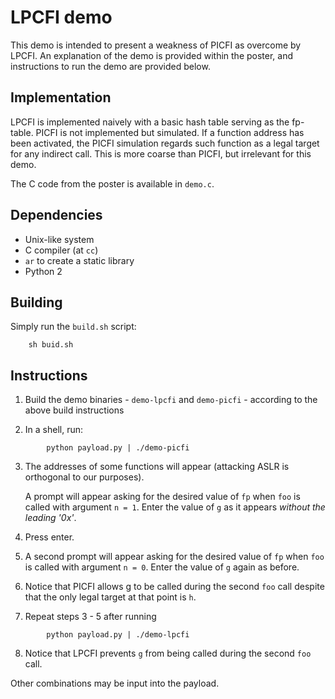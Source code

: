 # LPCFI demo

This demo is intended to present a weakness of PICFI
as overcome by LPCFI. An explanation of the demo is
provided within the poster, and instructions to run
the demo are provided below.

## Implementation
LPCFI is implemented naively with a basic hash table serving
as the fp-table. PICFI is not implemented but simulated. If
a function address has been activated, the PICFI simulation
regards such function as a legal target for any indirect call.
This is more coarse than PICFI, but irrelevant for this demo.

The C code from the poster is available in `demo.c`.

## Dependencies
* Unix-like system
* C compiler (at `cc`)
* `ar` to create a static library
* Python 2

## Building
Simply run the `build.sh` script:

```
    sh buid.sh
```

## Instructions
1. Build the demo binaries - `demo-lpcfi` and `demo-picfi` -
   according to the above build instructions

2. In a shell, run:
```
        python payload.py | ./demo-picfi
```

3. The addresses of some functions will appear (attacking
   ASLR is orthogonal to our purposes).

   A prompt will appear asking for the desired value of
   `fp` when `foo` is called with argument `n = 1`. Enter
   the value of `g` as it appears *without the leading '0x'*.
4. Press enter.

5. A second prompt will appear asking for the desired value of
   `fp` when `foo` is called with argument `n = 0`. Enter the
   value of `g` again as before.

6. Notice that PICFI allows g to be called during the second `foo`
   call despite that the only legal target at that point is `h`.

7. Repeat steps 3 - 5 after running
```
        python payload.py | ./demo-lpcfi
```

8. Notice that LPCFI prevents `g` from being called during the second
   `foo` call.

Other combinations may be input into the payload.
